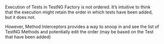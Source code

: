 Execution of Tests in TestNG Factory is not ordered. 
It’s intuitive to think that the execution might retain the 
order in which tests have been added, but it does not.

However, Method Interceptors provides a way to snoop in and 
see the list of TestNG Methods and potentially edit the order 
(may be based on the Test that have been added)

